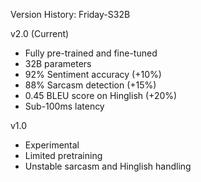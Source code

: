 Version History: Friday-S32B

 v2.0 (Current)
- Fully pre-trained and fine-tuned
- 32B parameters
- 92% Sentiment accuracy (+10%)
- 88% Sarcasm detection (+15%)
- 0.45 BLEU score on Hinglish (+20%)
- Sub-100ms latency

 v1.0
- Experimental
- Limited pretraining
- Unstable sarcasm and Hinglish handling
